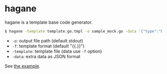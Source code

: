 # hagane

hagane is a template base code generator.

```sh
$ hagane -template template.go.tmpl -o sample_mock.go -data '{"type":"DB"}' sample.go
```

* `-o`: output file path (default stdout)
* `-f`: template format (default "{{.}}")
* `-template`: template file (data use `-f` option)
* `-data`: extra data as JSON format

See [the example](../../_examples/hagane/).
